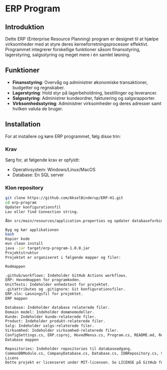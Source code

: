 # ERP Program

## Introduktion

Dette ERP (Enterprise Resource Planning) program er designet til at hjælpe virksomheder med at styre deres kerneforretningsprocesser effektivt. Programmet integrerer forskellige funktioner såsom finansstyring, lagerstyring, salgsstyring og meget mere i én samlet løsning.

## Funktioner

- **Finansstyring**: Overvåg og administrer økonomiske transaktioner, budgetter og regnskaber.
- **Lagerstyring**: Hold styr på lagerbeholdning, bestillinger og leverancer.
- **Salgsstyring**: Administrer kundeordrer, fakturering og salgsrapporter.
- **Virksomhedsstyring**: Administrer virksomheder og deres adresser samt hvilken valuta de bruger.

## Installation

For at installere og køre ERP programmet, følg disse trin:

### Krav

Sørg for, at følgende krav er opfyldt:

- Operativsystem: Windows/Linux/MacOS
- Database: En SQL server

### Klon repository

```bash
git clone https://github.com/AkselBinderup/ERP-H1.git
cd erp-program
Opdater konfigurationsfil
Lav eller find Connection string.

Åbn src/main/resources/application.properties og opdater databaseforbindelsesoplysninger.

Byg og kør applikationen
bash
Kopier kode
mvn clean install
java -jar target/erp-program-1.0.0.jar
Projektstruktur
Projektet er organiseret i følgende mapper og filer:

Rodmappen

.github/workflows: Indeholder GitHub Actions workflows.
ERP: Hovedmappen for programkoden.
UnitTests: Indeholder enhedstest for projektet.
.gitattributes og .gitignore: Git konfigurationsfiler.
ERP.sln: Løsningsfil for projektet.
ERP mappen

Database: Indeholder database relaterede filer.
Domain model: Indeholder domænemodeller.
Kunde: Indeholder kunde-relaterede filer.
Product: Indeholder produkt-relaterede filer.
Salg: Indeholder salgs-relaterede filer.
Virksomhed: Indeholder virksomhed-relaterede filer.
ConfigSettings.cs, ERP.csproj, HovedMenus.cs, Program.cs, README.md, Regler.txt, appsettings.json: Diverse konfigurations- og kodefiler.
Database mappen

Repositories: Indeholder repositories til databaseadgang.
CommonDBModule.cs, CompanyDatabase.cs, Database.cs, IDBRepository.cs, SemiCommonDBModule.cs: Database relaterede kodefiler.
Licens
Dette projekt er licenseret under MIT-licensen. Se LICENSE på GitHub for flere detaljer.
